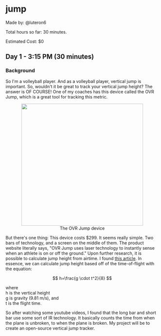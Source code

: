 # jump
Made by: @luteron6

Total hours so far: 30 minutes.

Estimated Cost: $0

## Day 1 - 3:15 PM (30 minutes)

### Background
So I'm a volleyball player. And as a volleyball player, vertical jump is important. So, wouldn't it be great to track your vertical jump height? The answer is OF COURSE! One of my coaches has this device called the OVR Jump, which is a great tool for tracking this metric. 
<p align="center">
  <img src="https://ovrperformance.com/cdn/shop/files/OVRJump2024.11.14.jpg?v=1731545101&width=1000" width="400"><br>The OVR Jump device
</p>

But there's one thing: This device costs $299. It seems really simple. Two bars of technology, and a screen on the middle of them. The product website literally says, "OVR Jump uses laser technology to instantly sense when an athlete is on or off the ground." Upon further research, it is possible to calculate jump height from airtime. I found [this article](https://www.hawkindynamics.com/blog/calculate-jump-height-from-flight-time). In essence, we can calculate jump height based off of the time-of-flight with the equation:

$$
h=\frac{g \cdot t^2}{8}
$$

where<br> h is the vertical height<br> g is gravity (9.81 m/s), and<br> t is the flight time.

So after watching some youtube videos, I found that the long bar and short bar use some sort of IR technology. It basically counts the time from when the plane is unbroken, to when the plane is broken. My project will be to create an open-source vertical jump tracker.
